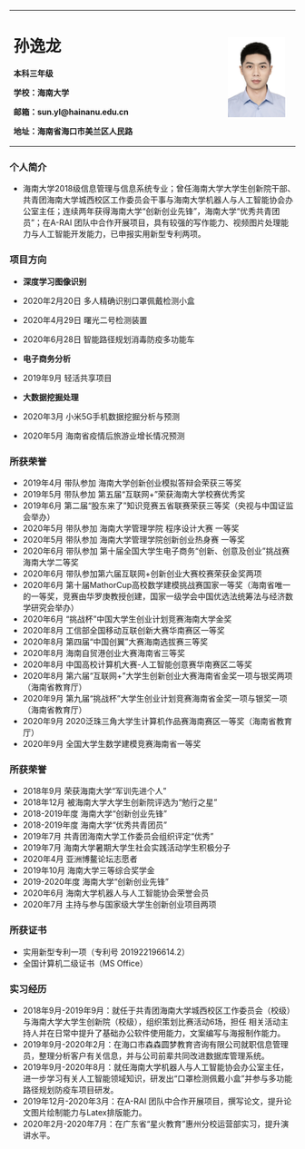 
<table border="0">
  <tr>
    <td width="75%">
      <h1>孙逸龙</h1>
      <p><b>本科三年级</b></p>
      <p><b>学校：海南大学</b></p>
      <p><b>邮箱：sun.yl@hainanu.edu.cn </b></p>
      <p><b>地址：海南省海口市美兰区人民路 </b></p>
    </td>
    <td width="25%">
      <img src="/zhengjianzhao.jpg" width="90%">     
    </td>
  </tr>
</table>

### 个人简介

- 海南大学2018级信息管理与信息系统专业；曾任海南大学大学生创新院干部、共青团海南大学城西校区工作委员会干事与海南大学机器人与人工智能协会办公室主任；连续两年获得海南大学“创新创业先锋”，海南大学“优秀共青团员”；在A-RAI 团队中合作开展项目，具有较强的写作能力、视频图片处理能力与人工智能开发能力，已申报实用新型专利两项。

### 项目方向
- **深度学习图像识别**
- 2020年2月20日 多人精确识别口罩佩戴检测小盒
- 2020年4月29日 曙光二号检测装置
- 2020年6月28日 智能路径规划消毒防疫多功能车

- **电子商务分析**
- 2019年9月 轻活共享项目

- **大数据挖掘处理**
- 2020年3月 小米5G手机数据挖掘分析与预测
- 2020年5月 海南省疫情后旅游业增长情况预测

### 所获荣誉

- 2019年4月 带队参加 海南大学创新创业模拟答辩会荣获三等奖
- 2019年5月 带队参加 第五届“互联网+”荣获海南大学校赛优秀奖
- 2019年6月 第二届“股东来了”知识竞赛五省联赛荣获三等奖（央视与中国证监会举办）
- 2020年5月 带队参加 海南大学管理学院 程序设计大赛 一等奖
- 2020年5月 带队参加 海南大学管理学院创新创业热身赛 一等奖
- 2020年6月 带队参加 第十届全国大学生电子商务“创新、创意及创业”挑战赛 海南大学二等奖
- 2020年6月 带队参加第六届互联网+创新创业大赛校赛荣获金奖两项
- 2020年6月 第十届MathorCup高校数学建模挑战赛国家一等奖（海南省唯一的一等奖，竞赛由华罗庚教授创建，国家一级学会中国优选法统筹法与经济数学研究会举办）
- 2020年6月 “挑战杯”中国大学生创业计划竞赛海南大学金奖
- 2020年8月 工信部全国移动互联创新大赛华南赛区一等奖
- 2020年8月 第四届“中国创翼”大赛海南选拔赛三等奖
- 2020年8月 海南自贸港创业大赛海南省三等奖
- 2020年8月 中国高校计算机大赛-人工智能创意赛华南赛区二等奖
- 2020年8月 第六届“互联网+”大学生创新创业大赛海南省金奖一项与银奖两项（海南省教育厅）
- 2020年9月 第九届“挑战杯”大学生创业计划竞赛海南省金奖一项与银奖一项 （海南省教育厅）
- 2020年9月 2020泛珠三角大学生计算机作品赛海南赛区一等奖（海南省教育厅）
- 2020年9月 全国大学生数学建模竞赛海南省一等奖

### 所获荣誉
- 2018年9月 荣获海南大学“军训先进个人”
- 2018年12月 被海南大学大学生创新院评选为“勉行之星”
- 2018-2019年度 海南大学“创新创业先锋”
- 2018-2019年度 海南大学“优秀共青团员”
- 2019年7月 共青团海南大学工作委员会组织评定“优秀”
- 2019年7月 海南大学暑期大学生社会实践活动学生积极分子
- 2020年4月 亚洲博鳌论坛志愿者
- 2019年10月 海南大学三等综合奖学金
- 2019-2020年度 海南大学“创新创业先锋”
- 2020年6月 海南大学机器人与人工智能协会荣誉会员
- 2020年7月 主持与参与国家级大学生创新创业项目两项

### 所获证书

- 实用新型专利一项（专利号 201922196614.2）
- 全国计算机二级证书（MS Office）



### 实习经历

- 2018年9月-2019年9月：就任于共青团海南大学城西校区工作委员会（校级）与海南大学大学生创新院（校级），组织策划比赛活动6场，担任 相关活动主持人并在日常中提升了基础办公软件使用能力，文案编写与海报制作能力。
- 2019年9月-2020年2月：在海口市森森圆梦教育咨询有限公司就职信息管理员，整理分析客户有关信息，并与公司前辈共同改进数据库管理系统。
- 2019年9月-2020年8月：就任海南大学机器人与人工智能协会办公室主任，进一步学习有关人工智能领域知识，研发出“口罩检测佩戴小盒”并参与多功能路径规划防疫车项目研发。
- 2019年12月-2020年3月：在A-RAI 团队中合作开展项目，撰写论文，提升论文图片绘制能力与Latex排版能力。
- 2020年2月-2020年7月：在广东省“星火教育”惠州分校运营部实习，提升演讲水平。

